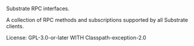 Substrate RPC interfaces.

A collection of RPC methods and subscriptions supported by all Substrate clients.

License: GPL-3.0-or-later WITH Classpath-exception-2.0
